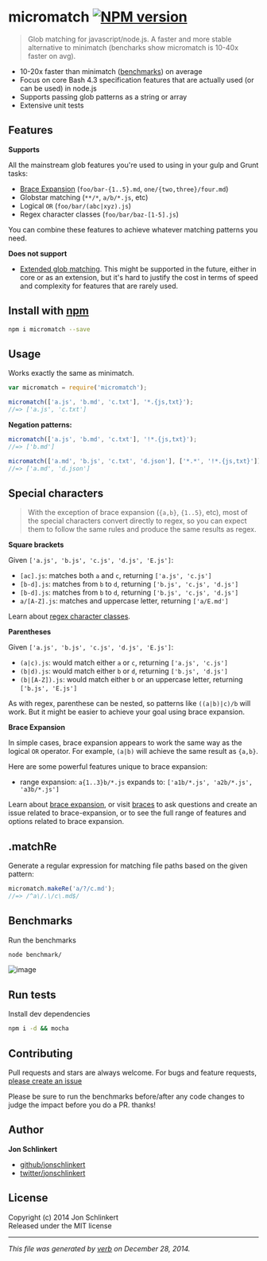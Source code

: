# micromatch [![NPM version](https://badge.fury.io/js/micromatch.svg)](http://badge.fury.io/js/micromatch)

> Glob matching for javascript/node.js. A faster and more stable alternative to minimatch (bencharks show micromatch is 10-40x faster on avg).

 - 10-20x faster than minimatch ([benchmarks](#benchmarks)) on average
 - Focus on core Bash 4.3 specification features that are actually used (or can be used) in node.js
 - Supports passing glob patterns as a string or array
 - Extensive unit tests

## Features

**Supports**

All the mainstream glob features you're used to using in your gulp and Grunt tasks:

 + [Brace Expansion][braces] (`foo/bar-{1..5}.md`, `one/{two,three}/four.md`)
 + Globstar matching (`**/*`, `a/b/*.js`, etc)
 + Logical `OR` (`foo/bar/(abc|xyz).js`)
 + Regex character classes (`foo/bar/baz-[1-5].js`)

You can combine these features to achieve whatever matching patterns you need.

**Does not support**

 + [Extended glob matching][extended]. This might be supported in the future, either in core or as an extension, but it's hard to justify the cost in terms of speed and complexity for features that are rarely used.


## Install with [npm](npmjs.org)

```bash
npm i micromatch --save
```


## Usage

Works exactly the same as minimatch.

```js
var micromatch = require('micromatch');

micromatch(['a.js', 'b.md', 'c.txt'], '*.{js,txt}');
//=> ['a.js', 'c.txt']
```

**Negation patterns:**

```js
micromatch(['a.js', 'b.md', 'c.txt'], '!*.{js,txt}');
//=> ['b.md']

micromatch(['a.md', 'b.js', 'c.txt', 'd.json'], ['*.*', '!*.{js,txt}']);
//=> ['a.md', 'd.json']
```

## Special characters

> With the exception of brace expansion (`{a,b}`, `{1..5}`, etc), most of the special characters convert directly to regex, so you can expect them to follow the same rules and produce the same results as regex.

**Square brackets**

Given `['a.js', 'b.js', 'c.js', 'd.js', 'E.js']`:

 - `[ac].js`: matches both `a` and `c`, returning `['a.js', 'c.js']`
 - `[b-d].js`: matches from `b` to `d`, returning `['b.js', 'c.js', 'd.js']`
 - `[b-d].js`: matches from `b` to `d`, returning `['b.js', 'c.js', 'd.js']`
 - `a/[A-Z].js`: matches and uppercase letter, returning `['a/E.md']`

Learn about [regex character classes][character-classes].


**Parentheses**

Given `['a.js', 'b.js', 'c.js', 'd.js', 'E.js']`:

 - `(a|c).js`: would match either `a` or `c`, returning `['a.js', 'c.js']`
 - `(b|d).js`: would match either `b` or `d`, returning `['b.js', 'd.js']`
 - `(b|[A-Z]).js`: would match either `b` or an uppercase letter, returning `['b.js', 'E.js']`

As with regex, parenthese can be nested, so patterns like `((a|b)|c)/b` will work. But it might be easier to achieve your goal using brace expansion.

**Brace Expansion**

In simple cases, brace expansion appears to work the same way as the logical `OR` operator. For example, `(a|b)` will achieve the same result as `{a,b}`.

Here are some powerful features unique to brace expansion:

 - range expansion: `a{1..3}b/*.js` expands to: `['a1b/*.js', 'a2b/*.js', 'a3b/*.js']`


Learn about [brace expansion][braces], or visit [braces][braces] to ask questions and create an issue related to brace-expansion, or to see the full range of features and options related to brace expansion.


## .matchRe

Generate a regular expression for matching file paths based on the given pattern:

```js
micromatch.makeRe('a/?/c.md');
//=> /^a\/.\/c\.md$/
```


## Benchmarks

Run the benchmarks

```bash
node benchmark/
```

![image](https://cloud.githubusercontent.com/assets/383994/5535193/1c28a4a2-8a45-11e4-813a-0236586aa990.png)


## Run tests

Install dev dependencies

```bash
npm i -d && mocha
```


## Contributing
Pull requests and stars are always welcome. For bugs and feature requests, [please create an issue](https://github.com/jonschlinkert/micromatch/issues)

Please be sure to run the benchmarks before/after any code changes to judge the impact before you do a PR. thanks!

## Author

**Jon Schlinkert**
 
+ [github/jonschlinkert](https://github.com/jonschlinkert)
+ [twitter/jonschlinkert](http://twitter.com/jonschlinkert) 

## License
Copyright (c) 2014 Jon Schlinkert  
Released under the MIT license

***

_This file was generated by [verb](https://github.com/assemble/verb) on December 28, 2014._

[extended]: http://mywiki.wooledge.org/BashGuide/Patterns#Extended_Globs
[braces]: https://github.com/jonschlinkert/braces
[character-classes]: http://www.regular-expressions.info/charclass.html